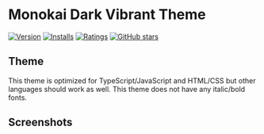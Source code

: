 # Monokai Dark Vibrant Theme

[![Version](https://vsmarketplacebadge.apphb.com/version/larscom.monokai-dark-vibrant.svg)](https://marketplace.visualstudio.com/items?itemName=larscom.monokai-dark-vibrant)
[![Installs](https://vsmarketplacebadge.apphb.com/installs/larscom.monokai-dark-vibrant.svg)](https://marketplace.visualstudio.com/items?itemName=larscom.monokai-dark-vibrant)
[![Ratings](https://vsmarketplacebadge.apphb.com/rating/larscom.monokai-dark-vibrant.svg)](https://marketplace.visualstudio.com/items?itemName=larscom.monokai-dark-vibrant)
[![GitHub stars](https://img.shields.io/github/stars/larscom/monokai-dark-vibrant.svg?style=social&label=Star&maxAge=2592000)](https://github.com/larscom/monokai-dark-vibrant)

## Theme

This theme is optimized for TypeScript/JavaScript and HTML/CSS but other languages should work as well. This theme does not have any italic/bold fonts.

## Screenshots
